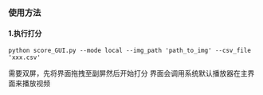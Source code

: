 ### 使用方法

#### 1.执行打分
```
python score_GUI.py --mode local --img_path 'path_to_img' --csv_file 'xxx.csv'
```

需要双屏，先将界面拖拽至副屏然后开始打分
界面会调用系统默认播放器在主界面来播放视频

